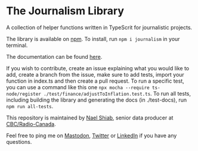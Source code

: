 # The Journalism Library

A collection of helper functions written in TypeScrit for journalistic projects.

The library is available on [npm](https://www.npmjs.com/package/journalism). To install, run `npm i journalism` in your terminal.

The documentation can be found [here](https://nshiab.github.io/journalism/).

If you wish to contribute, create an issue explaining what you would like to add, create a branch from the issue, make sure to add tests, import your function in index.ts and then create a pull request. To run a specific test, you can use a command like this one `npx mocha --require ts-node/register ./test/finance/adjustToInflation.test.ts`. To run all tests, including building the library and generating the docs (in ./test-docs), run `npm run all-tests`.

This repository is maintained by [Nael Shiab](http://naelshiab.com/), senior data producer at [CBC/Radio-Canada](https://cbc.radio-canada.ca/).

Feel free to ping me on [Mastodon](https://vis.social/@naelshiab), [Twitter](https://twitter.com/NaelShiab) or [LinkedIn](https://www.linkedin.com/in/naelshiab/) if you have any questions.
